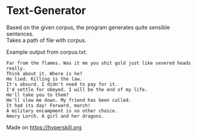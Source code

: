 # Text-Generator

Based on the given corpus, the program generates quite sensible sentences.  
Takes a path of file with corpus.

Example output from corpus.txt:  
```
Far from the flames. Was it me you shit gold just like severed heads really.
Think about it. Where is he?
He lied. Killing is the law.
It's absurd. I didn't need to pay for it.
I'd settle for obeyed. I will be the end of my life.
He'll take you to them?
He'll slow me down. My friend has been called.
It had its day! Forward, march!
A military encampment is no other choice.
Amory Lorch. A girl and her dragons.
```

Made on https://hyperskill.org
